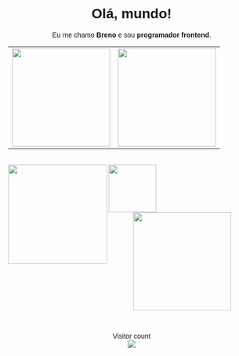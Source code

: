 <head>
  <link rel="stylesheet" href="https://fonts.googleapis.com/css2?family=Poppins:wght@300;400;500;600&display=swap">
</head>

<div align="center" style="font-family: 'Poppins', sans-serif;">
  
  # Olá, mundo! 

  Eu me chamo **Breno** e sou **programador frontend**.
  
</div>

<div align="center" style="font-family: 'Poppins', sans-serif;">
  <table>
    <tr>
      <td>
        <a href="https://github.com/Breno-front">
          <img height="200" src="https://github-readme-stats.vercel.app/api?username=Breno-front&show_icons=true&theme=radical&hide=contribs,issues&show=discussions_answered&rank_icon=github&include_all_commits=true&card_width=150" />
        </a>
      </td>
      <td>
        <a href="#">
          <img height="200" src="https://github-readme-stats.vercel.app/api/top-langs/?username=Breno-front&hide=html,scss,css&langs_count=8&layout=compact&theme=radical&card_width=150" />
        </a>
      </td>
    </tr>
  </table>

  <br/>

  <img align="left" height="202" src="https://github-readme-streak-stats.herokuapp.com/?user=Breno-front&theme=radical"/>
  <img align="left" height="97" src="https://github-profile-trophy.vercel.app/?username=Breno-front&theme=radical&no-frame=true&title=Stars,Followers,Commits&column=-1"/>
  
  <a href="#"><img src="https://raw.githubusercontent.com/blocage/blocage/c27df6d5046c6f48820c2d35ffac9c3f536db39f/contributions.svg" style="height: 200px;"></a>

  <br clear="both"/>

  <p align="center">
    Visitor count<br>
    <img src="https://profile-counter.glitch.me/Breno-front/count.svg" />
  </p>
</div>